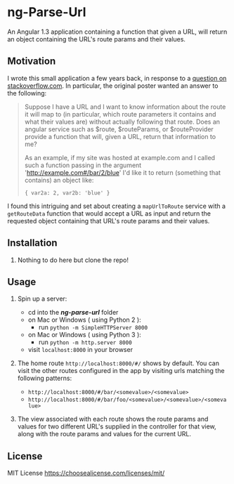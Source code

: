 # ng-Parse-Url
An Angular 1.3 application containing a function that given a URL, will return an object containing the URL's route params and their values.

## Motivation
I wrote this small application a few years back, in response to a [question on stackoverflow.com][1]. In particular, the original poster wanted an answer to the following:

> Suppose I have a URL and I want to know information about the route it will map to (in particular, which route parameters it contains and what their values are) without actually following that route. Does an angular service such as $route, $routeParams, or $routeProvider provide a function that will, given a URL, return that information to me?
>
> As an example, if my site was hosted at example.com and I called such a function passing in the argument 'http://example.com#/bar/2/blue' I'd like it to return (something that contains) an object like:
>
> `{ var2a: 2, var2b: 'blue' }`

I found this intriguing and set about creating a `mapUrlToRoute` service with a `getRouteData` function that would accept a URL as input and return the requested object containing that URL's route params and their values.

## Installation
1. Nothing to do here but clone the repo!

## Usage
1. Spin up a server:
    * cd into the _**ng-parse-url**_ folder
    * on Mac or Windows ( using Python 2 ):
      * run `python -m SimpleHTTPServer 8000`
    * on Mac or Windows ( using Python 3 ):
      * run `python -m http.server 8000`
    * visit `localhost:8000` in your browser

1. The home route `http://localhost:8000/#/` shows by default. You can visit the other routes configured in the app by visiting urls matching the following patterns:
    * `http://localhost:8000/#/bar/<somevalue>/<somevalue>`
    * `http://localhost:8000/#/bar/foo/<somevalue>/<somevalue>/<somevalue>`

1. The view associated with each route shows the route params and values for two different URL's supplied in the controller for that view, along with the route params and values for the current URL.

## License
MIT License
https://choosealicense.com/licenses/mit/

[1]: https://stackoverflow.com/questions/30536937/angular-parse-a-url-into-a-route-and-params-without-following-that-url
